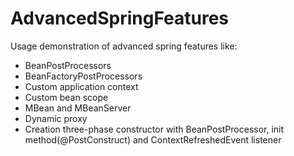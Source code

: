 # AdvancedSpringFeatures
<p>Usage demonstration of advanced spring features like:</p>
<ul>
<li>BeanPostProcessors</li>
<li>BeanFactoryPostProcessors</li>
<li>Custom application context</li>
<li>Custom bean scope</li>
<li>MBean and MBeanServer</li>
<li>Dynamic proxy</li>
<li>Creation three-phase constructor with BeanPostProcessor, init method(@PostConstruct) and ContextRefreshedEvent listener</li>
</ul>
